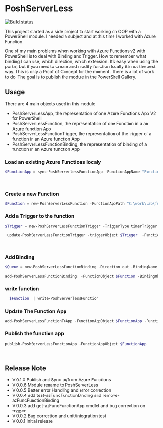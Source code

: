 # PoshServerLess

[![Build status](https://dev.azure.com/powershell-paris/AzFuncPsHelper/_apis/build/status/AzFuncPsHelper-CI)](https://dev.azure.com/powershell-paris/AzFuncPsHelper/_build/latest?definitionId=1)
 




This project started as a side project to start working on OOP with a PowerShell module. I needed a subject and at this time I worked with Azure Function. 

 One of my main problems when working with Azure Functions v2 with PowerShell is to deal with Binding and Trigger. How to remember what binding I can use, which direction, which extension. It’s easy when using the portal, but if you need to create and modify function locally it’s not the best way. 
This is only a Proof of Concept for the moment. There is a lot of work to do. 
The goal is to publish the module in the PowerShell Gallery. 
 
## Usage

There are 4 main objects used in this module

* PoshServerLessApp, the representation of one Azure Functions App V2 for PowerShell
* PoshServerLessFunction, the representation of one Function in a an Azure  function App
* PoshServerLessFunctionTrigger, the representation of the trigger of a function in an Azure function App
* PoshServerLessFunctionBinding, the representation of binding of a function in an Azure function App

### Load an existing Azure Functions localy 

```powershell
$FunctionApp = sync-PoshServerlessFunctionApp -FunctionAppName "FunctionName" -ResourceGroupName "RGName" -LocalFunctionPath "C:\work\lab\functions\FunctionName"
```

 
### Create a new Function

```powershell
$Function = new-PoshServerLessFunction -FunctionAppPath "C:\work\lab\functions\FunctionName" -FunctionName "TimerFunction"
``` 

### Add a Trigger to the function

```powershell
$Trigger = new-PoshServerLessFunctionTrigger -TriggerType timerTrigger -Schedule "0 */5 * * * *"
 
 update-PoshServerLessFunctionTrigger -triggerObject $Trigger  -FunctionObject $Function
```

 
### Add Binding 

```powershell
$Queue = new-PoshServerLessFunctionBinding -Direction out -BindingName MyQueue – connection AzureWebStorage -queueName myAzureQueue
 
add-PoshServerLessFunctionBinding  -FunctionObject $Function -BindingObject $Queue
```

### write function
```powershell
  $Function  | write-PoshServerlessFunction 
  ```

### Update The Function App 

```powershell
add-PoshServerLessFunctionToApp -FunctionAppObject $FunctionApp -FunctionObject $function
```

### Publish the function app 

```powershell
publish-PoshServerLessFunctionApp -FunctionAppObject $FunctionApp
```
 
## Release Note

* V 0.1.0 Publish and Sync to/from Azure Functions
* V 0.0.6 Module rename to PoshServerLess
* V 0.0.5 Better error Handling and error correction
* V 0.0.4 add test-azFuncFunctionBinding  and remove-azFuncFunctionBinding
* V 0.0.3 add get-azFuncFunctionApp cmdlet and bug correction on trigger
* V 0.0.2 Bug correction and unit/integration test
* V 0.0.1 Initial release